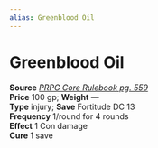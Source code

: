 ```yaml
---
alias: Greenblood Oil
---
```


# Greenblood Oil

**Source** [_PRPG Core Rulebook pg. 559_](http://paizo.com/pathfinderRPG/v5748btpy88yj)  
**Price** 100 gp; **Weight** —  
**Type** injury; **Save** Fortitude DC 13  
**Frequency** 1/round for 4 rounds  
**Effect** 1 Con damage  
**Cure** 1 save
